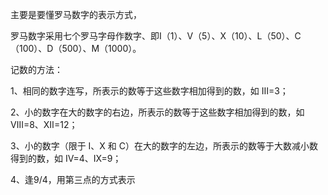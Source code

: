 主要是要懂罗马数字的表示方式，

罗马数字采用七个罗马字母作数字、即Ⅰ（1）、V（5）、X（10）、L（50）、C（100）、D（500）、M（1000）。

记数的方法：

1、相同的数字连写，所表示的数等于这些数字相加得到的数，如 Ⅲ=3；

2、小的数字在大的数字的右边，所表示的数等于这些数字相加得到的数，如 Ⅷ=8、Ⅻ=12；

3、小的数字（限于 Ⅰ、X 和 C）在大的数字的左边，所表示的数等于大数减小数得到的数，如 Ⅳ=4、Ⅸ=9；

4、逢9/4，用第三点的方式表示
